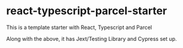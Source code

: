 # react-typescript-parcel-starter

This is a template starter with React, Typescript and Parcel

Along with the above, it has Jext/Testing Library and Cypress set up.
